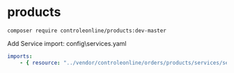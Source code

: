 # products


`composer require controleonline/products:dev-master`


Add Service import:
config\services.yaml

```yaml
imports:
    - { resource: "../vendor/controleonline/orders/products/services/services.yaml" }    
```